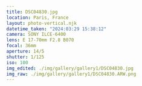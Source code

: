 ```yaml
---
title: DSC04830.jpg
location: Paris, France
layout: photo-vertical.njk
datetime_taken: "2024:03:29 15:38:12"
camera: SONY ILCE-6400
lens: E 17-70mm F2.8 B070
focal: 36mm
aperture: 14/5
shutter: 1/125
iso: 100
img_edited: ./img/gallery/gallery1/DSC04830.jpg
img_raw: ./img/gallery/gallery1/DSC04830.ARW.png
---
```

